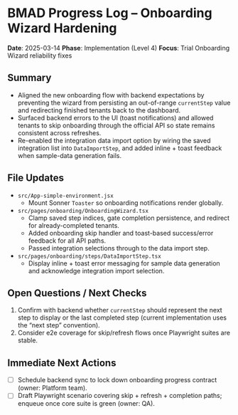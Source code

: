 # BMAD Progress Log – Onboarding Wizard Hardening

**Date**: 2025-03-14
**Phase**: Implementation (Level 4)
**Focus**: Trial Onboarding Wizard reliability fixes

## Summary

- Aligned the new onboarding flow with backend expectations by preventing the wizard from persisting an out-of-range `currentStep` value and redirecting finished tenants back to the dashboard.
- Surfaced backend errors to the UI (toast notifications) and allowed tenants to skip onboarding through the official API so state remains consistent across refreshes.
- Re-enabled the integration data import option by wiring the saved integration list into `DataImportStep`, and added inline + toast feedback when sample-data generation fails.

## File Updates

- `src/App-simple-environment.jsx`
  - Mount Sonner `Toaster` so onboarding notifications render globally.
- `src/pages/onboarding/OnboardingWizard.tsx`
  - Clamp saved step indices, gate completion persistence, and redirect for already-completed tenants.
  - Added onboarding skip handler and toast-based success/error feedback for all API paths.
  - Passed integration selections through to the data import step.
- `src/pages/onboarding/steps/DataImportStep.tsx`
  - Display inline + toast error messaging for sample data generation and acknowledge integration import selection.

## Open Questions / Next Checks

1. Confirm with backend whether `currentStep` should represent the next step to display or the last completed step (current implementation uses the “next step” convention).
2. Consider e2e coverage for skip/refresh flows once Playwright suites are stable.

## Immediate Next Actions

- [ ] Schedule backend sync to lock down onboarding progress contract (owner: Platform team).
- [ ] Draft Playwright scenario covering skip + refresh + completion paths; enqueue once core suite is green (owner: QA).
